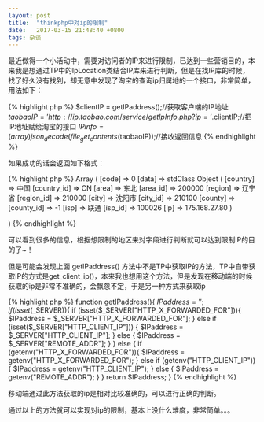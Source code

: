 ```yaml
---
layout: post
title:  "thinkphp中对ip的限制"
date:   2017-03-15 21:48:40 +0800
tags: 杂谈
---
```


最近做得一个小活动中，需要对访问者的IP来进行限制，已达到一些营销目的，本来我是想通过TP中的IpLocation类结合IP库来进行判断，但是在找IP库的时候，找了好久没有找到，却无意中发现了淘宝的查询ip归属地的一个接口，非常简单，用法如下：

{% highlight php %}
$clientIP = getIPaddress();//获取客户端的IP地址
$taobaoIP = 'http://ip.taobao.com/service/getIpInfo.php?ip='.$clientIP;//把IP地址赋给淘宝的接口
$IPinfo = (array)json_decode(file_get_contents($taobaoIP));//接收返回信息
{% endhighlight %}

如果成功的话会返回如下格式：

{% highlight php %}
Array
(
    [code] => 0
    [data] => stdClass Object
        (
            [country] => 中国
            [country_id] => CN
            [area] => 东北
            [area_id] => 200000
            [region] => 辽宁省
            [region_id] => 210000
            [city] => 沈阳市
            [city_id] => 210100
            [county] => 
            [county_id] => -1
            [isp] => 联通
            [isp_id] => 100026
            [ip] => 175.168.27.80
        )

)
{% endhighlight %}

可以看到很多的信息，根据想限制的地区来对字段进行判断就可以达到限制IP的目的了~！

但是可能会发现上面 getIPaddress() 方法中不是TP中获取IP的方法，TP中自带获取IP的方式是get_client_ip()，本来我也想用这个方法，但是发现在移动端的时候获取的ip是非常不准确的，会飘忽不定，于是另一种方式来获取ip

{% highlight php %}
function getIPaddress(){
    $IPaddress='';
    if (isset($_SERVER)){
        if (isset($_SERVER["HTTP_X_FORWARDED_FOR"])){
            $IPaddress = $_SERVER["HTTP_X_FORWARDED_FOR"];
        } else if (isset($_SERVER["HTTP_CLIENT_IP"])) {
            $IPaddress = $_SERVER["HTTP_CLIENT_IP"];
        } else {
            $IPaddress = $_SERVER["REMOTE_ADDR"];
        }
    } else {
        if (getenv("HTTP_X_FORWARDED_FOR")){
            $IPaddress = getenv("HTTP_X_FORWARDED_FOR");
        } else if (getenv("HTTP_CLIENT_IP")) {
            $IPaddress = getenv("HTTP_CLIENT_IP");
        } else {
            $IPaddress = getenv("REMOTE_ADDR");
        }
    }
    return $IPaddress;
}
{% endhighlight %}

移动端通过此方法获取的ip是相对比较准确的，可以进行正确的判断。

通过以上的方法就可以实现对ip的限制，基本上没什么难度，非常简单。。。
